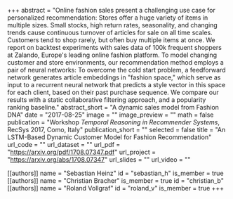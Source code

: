 +++
abstract = "Online fashion sales present a challenging use case for personalized recommendation: Stores offer a huge variety of items in multiple sizes. Small stocks, high return rates, seasonality, and changing trends cause continuous turnover of articles for sale on all time scales. Customers tend to shop rarely, but often buy multiple items at once. We report on backtest experiments with sales data of 100k frequent shoppers at Zalando, Europe's leading online fashion platform. To model changing customer and store environments, our recommendation method employs a pair of neural networks: To overcome the cold start problem, a feedforward network generates article embeddings in \"fashion space,\" which serve as input to a recurrent neural network that predicts a style vector in this space for each client, based on their past purchase sequence. We compare our results with a static collaborative filtering approach, and a popularity ranking baseline."
abstract_short = "A dynamic sales model from Fashion DNA"
date = "2017-08-25"
image = ""
image_preview = ""
math = false
publication = "Workshop _Temporal Reasoning in Recommender Systems_, RecSys 2017, Como, Italy"
publication_short = ""
selected = false
title = "An LSTM-Based Dynamic Customer Model for Fashion Recommendation"
url_code = ""
url_dataset = ""
url_pdf = "https://arxiv.org/pdf/1708.07347.pdf"
url_project = "https://arxiv.org/abs/1708.07347"
url_slides = ""
url_video = ""

[[authors]]
    name = "Sebastian Heinz"
    id = "sebastian_h"
    is_member = true
[[authors]]
    name = "Christian Bracher"
    is_member = true
    id = "christian_b"
[[authors]]
    name = "Roland Vollgraf"
    id = "roland_v"
    is_member = true
+++